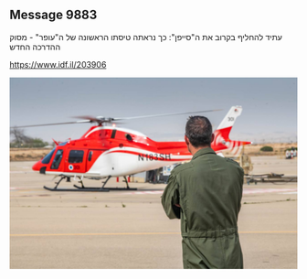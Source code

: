 ## Message 9883

עתיד להחליף בקרוב את ה"סייפן": 
כך נראתה טיסתו הראשונה של ה"עופר" - מסוק ההדרכה החדש

https://www.idf.il/203906

![Photo](9883/9883_photo.jpg)
